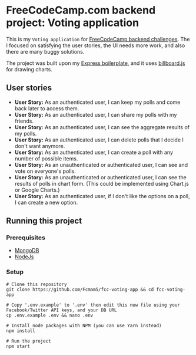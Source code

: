 # FreeCodeCamp.com backend project: Voting application

This is my `Voting application` for [FreeCodeCamp backend challenges](https://www.freecodecamp.org/challenges/build-a-voting-app). The I focused on satisfying the user stories, the UI needs more work, and also there are many buggy solutions.

The project was built upon my [Express boilerplate](https://github.com/Fcmam5/mini-express-boilerplate), and it uses [billboard.js](https://naver.github.io/billboard.js/) for drawing charts.

## User stories
* **User Story:** As an authenticated user, I can keep my polls and come back later to access them.
* **User Story:** As an authenticated user, I can share my polls with my friends.
* **User Story:** As an authenticated user, I can see the aggregate results of my polls.
* **User Story:** As an authenticated user, I can delete polls that I decide I don't want anymore.
* **User Story:** As an authenticated user, I can create a poll with any number of possible items.
* **User Story:** As an unauthenticated or authenticated user, I can see and vote on everyone's polls.
* **User Story:** As an unauthenticated or authenticated user, I can see the results of polls in chart form. (This could be implemented using Chart.js or Google Charts.)
* **User Story:** As an authenticated user, if I don't like the options on a poll, I can create a new option.

## Running this project

### Prerequisites
* [MongoDB](https://docs.mongodb.com/manual/installation/)
* [NodeJs](http://nodejs.org/download/)

### Setup

```shell
# Clone this repository
git clone https://github.com/Fcmam5/fcc-voting-app && cd fcc-voting-app

# Copy '.env.example' to '.env' then edit this new file using your Facebook/Twitter API keys, and your DB URL
cp .env.example .env && nano .env

# Install node packages with NPM (you can use Yarn instead)
npm install

# Run the project
npm start
```
